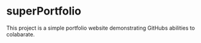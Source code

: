 # superPortfolio
This project is a simple portfolio website demonstrating GitHubs abilities to colabarate. 
